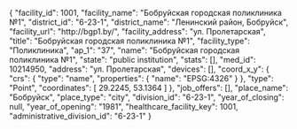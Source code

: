 {
    "facility_id": 1001,
    "facility_name": "Бобруйская городская поликлиника №1",
    "district_id": "6-23-1",
    "district_name": "Ленинский район, Бобруйск",
    "facility_url": "http:\/\/bgp1.by\/",
    "facility_address": "ул. Пролетарская",
    "title": "Бобруйская городская поликлиника №1",
    "facility_type": "Поликлиника",
    "ap_1": "37",
    "name": "Бобруйская городская поликлиника №1",
    "state": "public institution",
    "stats": [],
    "med_id": 10214950,
    "address": "ул. Пролетарская",
    "devices": [],
    "coord_x_y": {
        "crs": {
            "type": "name",
            "properties": {
                "name": "EPSG:4326"
            }
        },
        "type": "Point",
        "coordinates": [
            29.2245,
            53.1364
        ]
    },
    "job_offers": [],
    "place_name": "Бобруйск",
    "place_type": "city",
    "division_id": "6-23-1",
    "year_of_closing": null,
    "year_of_opening": "1981",
    "healthcare_facility_key": 1001,
    "administrative_division_id": "6-23-1"
}
